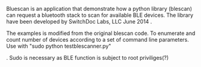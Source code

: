 Bluescan is an application that demonstrate how a python library (blescan) can request a bluetooth stack to scan for available BLE devices. The library have been developed by SwitchDoc Labs, LLC
June 2014
.

The examples is modified from the original blescan code. To enumerate and count number of devices according to a set of command line parameters. Use with "sudo python testblescanner.py"

. Sudo is necessary as BLE function is subject to root priviliges(?)

